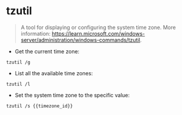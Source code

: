 # tzutil

> A tool for displaying or configuring the system time zone.
> More information: <https://learn.microsoft.com/windows-server/administration/windows-commands/tzutil>.

- Get the current time zone:

`tzutil /g`

- List all the available time zones:

`tzutil /l`

- Set the system time zone to the specific value:

`tzutil /s {{timezone_id}}`
